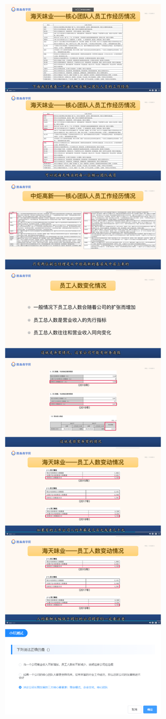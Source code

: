 ![](20201026-%20(1).png)
![](20201026-%20(2).png)
![](20201026-%20(3).png)
![](20201026-%20(4).png)
![](20201026-%20(5).png)
![](20201026-%20(6).png)
![](20201026-%20(7).png)
![](20201026-%20(8).png)